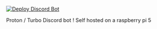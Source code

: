 [![Deploy Discord Bot](https://github.com/turbotrail/turboBot/actions/workflows/deploy.yml/badge.svg)](https://github.com/turbotrail/turboBot/actions/workflows/deploy.yml)


Proton / Turbo Discord bot ! Self hosted on a raspberry pi 5
